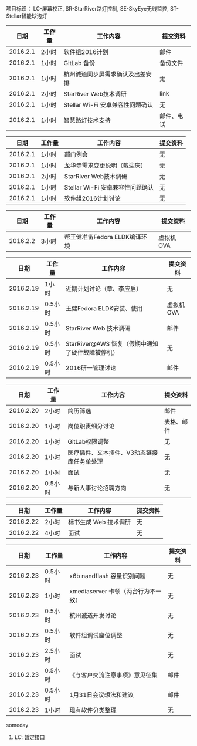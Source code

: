 项目标识： LC-屏幕校正, SR-StarRiver路灯控制, SE-SkyEye无线监控, ST-Stellar智能球泡灯

日期  | 工作量 | 工作内容 | 提交资料
-----|-------| --------|-----
2016.2.1 | 2小时 | 软件组2016计划 | 邮件
2016.2.1 | 1小时 | GitLab 备份  | 备份文件
2016.2.1 | 1小时 | 杭州诚道同步屏需求确认及出差安排  | 无
2016.2.1 | 2小时 | StarRiver Web技术调研  | link
2016.2.1 | 1小时 | Stellar Wi-Fi 安卓兼容性问题确认  | 无
2016.2.1 | 1小时 | 智慧路灯技术支持  | 邮件、电话

日期  | 工作量 | 工作内容 | 提交资料
-----|-------| --------|-----
2016.2.1 | 1小时 | 部门例会 | 无
2016.2.1 | 1小时 | 龙华寺需求变更说明（戴迎庆） | 无
2016.2.1 | 2小时 | StarRiver Web技术调研 | 无
2016.2.1 | 1小时 | Stellar Wi-Fi 安卓兼容性问题确认 | 无
2016.2.1 | 1小时 | 软件组2016计划讨论 | 无

日期  | 工作量 | 工作内容 | 提交资料
-----|-------| --------|-----
2016.2.2 | 3小时 | 帮王健准备Fedora ELDK编译环境 | 虚拟机OVA

日期  | 工作量 | 工作内容 | 提交资料
-----|-------| --------|-----
2016.2.19 | 1小时 | 近期计划讨论（章、李应启） | 无
2016.2.19 | 0.5小时 | 王健Fedora ELDK安装、使用| 虚拟机OVA
2016.2.19 | 0.5小时 | StarRiver Web 技术调研 | 邮件
2016.2.19 | 0.5小时 | StarRiver@AWS 恢复（假期中通知了硬件故障被停机） | 无
2016.2.19 | 0.5小时 | 2016研一管理讨论 | 邮件

日期  | 工作量 | 工作内容 | 提交资料
-----|-------| --------|-----
2016.2.20 | 2小时 | 简历筛选 | 邮件
2016.2.20 | 1小时 | 岗位职责细分讨论 | 表格、邮件
2016.2.20 | 1小时 | GitLab权限调整 | 无
2016.2.20 | 1小时 | 医疗插件、文本插件、V3动态链接库任务单处理 | 无
2016.2.20 | 1小时 | 面试 | 无
2016.2.20 | 0.5小时 | 与新人事讨论招聘方向 | 无

日期  | 工作量 | 工作内容 | 提交资料
-----|-------| --------|-----
2016.2.22 | 2小时 | 标书生成 Web 技术调研 | 无
2016.2.22 | 4小时 | 面试 | 无

日期  | 工作量 | 工作内容 | 提交资料
-----|-------| --------|-----
2016.2.23 | 0.5小时 | x6b nandflash 容量识别问题 | 无
2016.2.23 | 1小时 | xmediaserver 卡顿（两台行为不一致） | 无
2016.2.23 | 0.5小时 | 杭州诚道开发讨论 | 无
2016.2.23 | 0.5小时 | 软件组调试座位调整 | 无
2016.2.23 | 2.5小时 | 面试 | 无
2016.2.23 | 0.5小时 | 《与客户交流注意事项》意见征集 | 邮件
2016.2.23 | 0.5小时 | 1月31日会议想法和建议 | 邮件
2016.2.23 | 1小时 | 现有软件分类整理 | 无



someday

1. *LC*: 暂定接口

[//]: # (comment)
